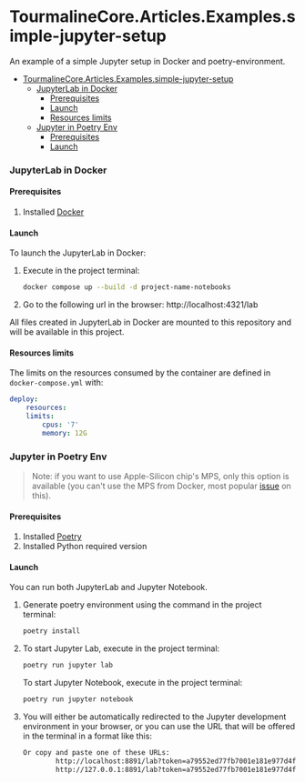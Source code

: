 # TourmalineCore.Articles.Examples.simple-jupyter-setup
An example of a simple Jupyter setup in Docker and poetry-environment.

- [TourmalineCore.Articles.Examples.simple-jupyter-setup](#tourmalinecorearticlesexamplessimple-jupyter-setup)
    + [JupyterLab in Docker](#jupyterlab-in-docker)
      - [Prerequisites](#prerequisites)
      - [Launch](#launch)
      - [Resources limits](#resources-limits)
    + [Jupyter in Poetry Env](#jupyter-in-poetry-env)
      - [Prerequisites](#prerequisites-1)
      - [Launch](#launch-1)

### JupyterLab in Docker

#### Prerequisites
1. Installed [Docker](https://www.docker.com/)

#### Launch

To launch the JupyterLab in Docker:

1. Execute in the project terminal:
    ```bash
    docker compose up --build -d project-name-notebooks
    ```

2. Go to the following url in the browser: http://localhost:4321/lab

All files created in JupyterLab in Docker are mounted to this repository and will be available in this project.

#### Resources limits
The limits on the resources consumed by the container are defined in `docker-compose.yml` with:

```yml
deploy:
    resources:
    limits:
        cpus: '7'
        memory: 12G
```

### Jupyter in Poetry Env
>Note: if you want to use Apple-Silicon chip's MPS, only this option is available 
(you can't use the MPS from Docker, most popular [issue](https://github.com/pytorch/pytorch/issues/81224) on this).

#### Prerequisites
1. Installed [Poetry](https://python-poetry.org/)
2. Installed Python required version

#### Launch
You can run both JupyterLab and Jupyter Notebook.

1. Generate poetry environment using the command in the project terminal:
    ```bash
    poetry install
    ```

2. To start Jupyter Lab, execute in the project terminal:
    ```bash
    poetry run jupyter lab
    ```

    To start Jupyter Notebook, execute in the project terminal:
    ```bash
    poetry run jupyter notebook
    ```

3. You will either be automatically redirected to the Jupyter development environment in your browser, 
   or you can use the URL that will be offered in the terminal in a format like this:
    ```bash
    Or copy and paste one of these URLs:
            http://localhost:8891/lab?token=a79552ed77fb7001e181e977d4f4c4f1bd12afb8f58b1742
            http://127.0.0.1:8891/lab?token=a79552ed77fb7001e181e977d4f4c4f1bd12afb8f58b1742
    ```
